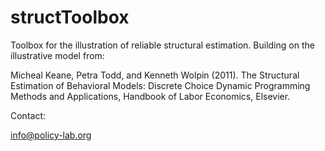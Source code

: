 structToolbox
============= 

Toolbox for the illustration of reliable structural estimation. Building on the illustrative model from:

Micheal Keane, Petra Todd, and Kenneth Wolpin (2011). The Structural Estimation of Behavioral Models: Discrete Choice Dynamic Programming Methods and Applications, Handbook of Labor Economics, Elsevier. 

Contact:

info@policy-lab.org


